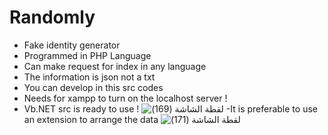 # Randomly
- Fake identity generator
- Programmed in PHP Language
- Can make request for index in any language
- The information is json not a txt
- You can develop in this src codes
- Needs for xampp to turn on the localhost server !
- Vb.NET src is ready to use !
 ![‏‏لقطة الشاشة (169)](https://user-images.githubusercontent.com/77233657/130006652-dd02f05b-944f-4e8c-bad2-79de63d6deef.png)
 -It is preferable to use an extension to arrange the data
 ![‏‏لقطة الشاشة (171)](https://user-images.githubusercontent.com/77233657/130007196-9c7e48c8-f565-476d-a7de-39b6e098f89b.png)


